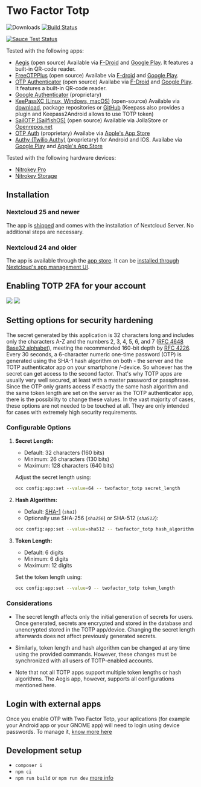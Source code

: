 # Two Factor Totp
![Downloads](https://img.shields.io/github/downloads/nextcloud/twofactor_totp/total.svg)
[![Build Status](https://travis-ci.org/nextcloud/twofactor_totp.svg?branch=master)](https://travis-ci.org/nextcloud/twofactor_totp)

[![Sauce Test Status](https://saucelabs.com/browser-matrix/nextcloud-totp.svg)](https://saucelabs.com/u/nextcloud-totp)

Tested with the following apps:
* [Aegis](https://github.com/beemdevelopment/Aegis) (open source) Available via [F-Droid](https://f-droid.org/en/packages/com.beemdevelopment.aegis/) and [Google Play](https://play.google.com/store/apps/details?id=com.beemdevelopment.aegis). It features a built-in QR-code reader.
* [FreeOTPPlus](https://github.com/helloworld1/FreeOTPPlus/) (open source) Availabe via [F-droid](https://f-droid.org/packages/org.liberty.android.freeotpplus/) and [Google Play](https://play.google.com/store/apps/details?id=org.liberty.android.freeotpplus).
* [OTP Authenticator](https://github.com/0xbb/otp-authenticator) (open source) Availabe via [F-Droid](https://f-droid.org/en/packages/net.bierbaumer.otp_authenticator/) and [Google Play](https://play.google.com/store/apps/details?id=net.bierbaumer.otp_authenticator). It features a built-in QR-code reader.
* [Google Authenticator](https://play.google.com/store/apps/details?id=com.google.android.apps.authenticator2) (proprietary)
* [KeePassXC (Linux, Windows, macOS)](https://keepassxc.org/) (open-source) Available via [download](https://keepassxc.org/download/), package repositories or [GitHub](http://www.github.com/keepassxreboot/keepassxc/) (Keepass also provides a plugin and Keepass2Android allows to use TOTP token)
* [SailOTP (SailfishOS)](https://github.com/seiichiro0185/sailotp) (open source) Available via JollaStore or [Openrepos.net](https://openrepos.net/content/seiichiro0185/sailotp)
* [OTP Auth](https://cooperrs.de/otpauth.html) (proprietary) Availabe via [Apple's App Store](https://itunes.apple.com/us/app/otp-auth/id659877384)
* [Authy (Twilio Authy)](https://authy.com/) (proprietary) for Android and IOS. Availabe via [Google Play](https://play.google.com/store/apps/details?id=com.authy.authy) and [Apple's App Store](https://apps.apple.com/de/app/twilio-authy/id494168017)

Tested with the following hardware devices:
* [Nitrokey Pro](https://shop.nitrokey.com/shop/product/nitrokey-pro-2-3)
* [Nitrokey Storage](https://shop.nitrokey.com/shop)

## Installation

### Nextcloud 25 and newer

The app is [shipped](https://docs.nextcloud.com/server/latest/developer_manual/app_publishing_maintenance/release_process.html#shipped-apps) and comes with the installation of Nextcloud Server. No additional steps are necessary.

### Nextcloud 24 and older

The app is available through the [app store](https://apps.nextcloud.com/apps/twofactor_totp). It can be [installed through Nextcloud's app management UI](https://docs.nextcloud.com/server/latest/admin_manual/apps_management.html#managing-apps).

## Enabling TOTP 2FA for your account
![](screenshots/enter_challenge.png)
![](screenshots/settings.png)

## Setting options for security hardening

The secret generated by this application is 32 characters long and includes only the characters A-Z and the numbers 2, 3, 4, 5, 6, and 7 ([RFC 4648 Base32 alphabet](https://datatracker.ietf.org/doc/html/rfc4648#section-6)), meeting the recommended 160-bit depth by [RFC 4226](https://datatracker.ietf.org/doc/html/rfc4226#section-4).
Every 30 seconds, a 6-character numeric one-time password (OTP) is generated using the SHA-1 hash algorithm on both - the server and the TOTP authenticator app on your smartphone /-device. So whoever has the secret can get access to the second factor. That's why TOTP apps are usually very well secured, at least with a master password or passphrase. 
Since the OTP only grants access if exactly the same hash algorithm and the same token length are set on the server as the TOTP authenticator app, there is the possibility to change these values. In the vast majority of cases, these options are not needed to be touched at all. They are only intended for cases with extremely high security requirements.

### Configurable Options

1. **Secret Length:**
    * Default: 32 characters (160 bits)
    * Minimum: 26 characters (130 bits)
    * Maximum: 128 characters (640 bits)

    Adjust the secret length using:

    ```sh
    occ config:app:set --value=64 -- twofactor_totp secret_length
    ```

2. **Hash Algorithm:**
    * Default: [SHA-1](https://datatracker.ietf.org/doc/html/rfc4226#appendix-B.1) (*`sha1`*)
    * Optionally use SHA-256 (*`sha256`*) or SHA-512 (*`sha512`*):

    ```sh
    occ config:app:set --value=sha512 -- twofactor_totp hash_algorithm
    ```

3. **Token Length:**
    * Default: 6 digits
    * Minimum: 6 digits
    * Maximum: 12 digits

    Set the token length using:

    ```sh
    occ config:app:set --value=9 -- twofactor_totp token_length
    ```


### Considerations
* The secret length affects only the initial generation of secrets for users. Once generated, secrets are encrypted and stored in the database and unencrypted stored in the TOTP app/device. Changing the secret length afterwards does not affect previously generated secrets.

* Similarly, token length and hash algorithm can be changed at any time using the provided commands. However, these changes must be synchronized with all users of TOTP-enabled accounts.

* Note that not all TOTP apps support multiple token lengths or hash algorithms. The Aegis app, however, supports all configurations mentioned here.

## Login with external apps
Once you enable OTP with Two Factor Totp, your aplications (for example your Android app or your GNOME app) will need to login using device passwords. To manage it, [know more here](https://docs.nextcloud.com/server/stable/user_manual/en/session_management.html#managing-devices)

## Development setup

* `composer i`
* `npm ci`
* `npm run build` or `npm run dev` [more info](https://docs.nextcloud.com/server/latest/developer_manual/digging_deeper/npm.html)

